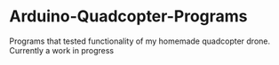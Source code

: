 # Arduino-Quadcopter-Programs
Programs that tested functionality of my homemade quadcopter drone. Currently a work in progress
